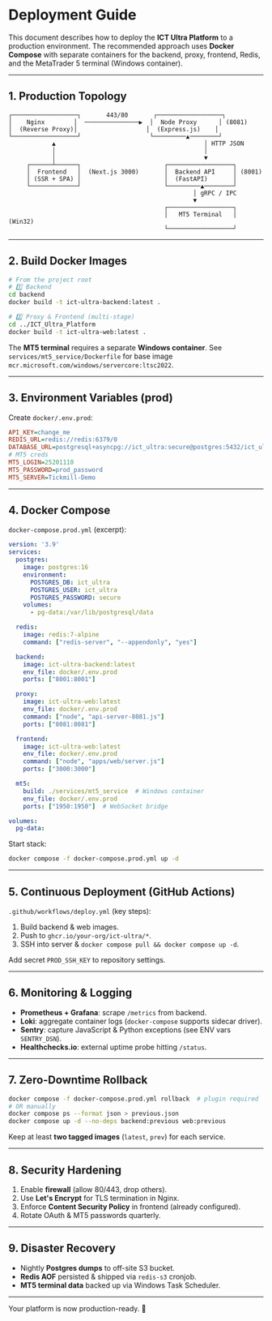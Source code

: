 # Deployment Guide

This document describes how to deploy the **ICT Ultra Platform** to a production environment. The recommended approach uses **Docker Compose** with separate containers for the backend, proxy, frontend, Redis, and the MetaTrader&nbsp;5 terminal (Windows container).

---

## 1. Production Topology

```
┌──────────────────┐       443/80       ┌──────────────────┐
│    Nginx        │  ───────────────▶  │  Node Proxy      │ (8081)
│  (Reverse Proxy)│                   │  (Express.js)    │
└──────────────────┘                   └─────────▲────────┘
            ▲                                         │ HTTP JSON
            │                                         │
            │                                         ▼
     ┌──────┴──────┐                       ┌──────────────────┐
     │  Frontend   │  (Next.js 3000)       │  Backend API     │ (8001)
     │ (SSR + SPA) │                       │  (FastAPI)       │
     └─────────────┘                       └─────────▲────────┘
                                                   │ gRPC / IPC
                                                   ▼
                                           ┌──────────────────┐
                                           │   MT5 Terminal   │ (Win32)
                                           └──────────────────┘
```

---

## 2. Build Docker Images

```bash
# From the project root
# 1️⃣ Backend
cd backend
docker build -t ict-ultra-backend:latest .

# 2️⃣ Proxy & Frontend (multi-stage)
cd ../ICT_Ultra_Platform
docker build -t ict-ultra-web:latest .
```

The **MT5 terminal** requires a separate **Windows container**. See `services/mt5_service/Dockerfile` for base image `mcr.microsoft.com/windows/servercore:ltsc2022`.

---

## 3. Environment Variables (prod)

Create `docker/.env.prod`:

```ini
API_KEY=change_me
REDIS_URL=redis://redis:6379/0
DATABASE_URL=postgresql+asyncpg://ict_ultra:secure@postgres:5432/ict_ultra
# MT5 creds
MT5_LOGIN=25201110
MT5_PASSWORD=prod_password
MT5_SERVER=Tickmill-Demo
```

---

## 4. Docker Compose

`docker-compose.prod.yml` (excerpt):
```yaml
version: '3.9'
services:
  postgres:
    image: postgres:16
    environment:
      POSTGRES_DB: ict_ultra
      POSTGRES_USER: ict_ultra
      POSTGRES_PASSWORD: secure
    volumes:
      - pg-data:/var/lib/postgresql/data

  redis:
    image: redis:7-alpine
    command: ["redis-server", "--appendonly", "yes"]

  backend:
    image: ict-ultra-backend:latest
    env_file: docker/.env.prod
    ports: ["8001:8001"]

  proxy:
    image: ict-ultra-web:latest
    env_file: docker/.env.prod
    command: ["node", "api-server-8081.js"]
    ports: ["8081:8081"]

  frontend:
    image: ict-ultra-web:latest
    env_file: docker/.env.prod
    command: ["node", "apps/web/server.js"]
    ports: ["3000:3000"]

  mt5:
    build: ./services/mt5_service  # Windows container
    env_file: docker/.env.prod
    ports: ["1950:1950"]  # WebSocket bridge

volumes:
  pg-data:
```

Start stack:
```bash
docker compose -f docker-compose.prod.yml up -d
```

---

## 5. Continuous Deployment (GitHub Actions)

`.github/workflows/deploy.yml` (key steps):
1. Build backend & web images.
2. Push to `ghcr.io/your-org/ict-ultra/*`.
3. SSH into server & `docker compose pull && docker compose up -d`.

Add secret `PROD_SSH_KEY` to repository settings.

---

## 6. Monitoring & Logging

* **Prometheus + Grafana**: scrape `/metrics` from backend.
* **Loki**: aggregate container logs (`docker-compose` supports sidecar driver).
* **Sentry**: capture JavaScript & Python exceptions (see ENV vars `SENTRY_DSN`).
* **Healthchecks.io**: external uptime probe hitting `/status`.

---

## 7. Zero-Downtime Rollback

```bash
docker compose -f docker-compose.prod.yml rollback  # plugin required
# OR manually
docker compose ps --format json > previous.json
docker compose up -d --no-deps backend:previous web:previous
```

Keep at least **two tagged images** (`latest`, `prev`) for each service.

---

## 8. Security Hardening

1. Enable **firewall** (allow 80/443, drop others).
2. Use **Let's Encrypt** for TLS termination in Nginx.
3. Enforce **Content Security Policy** in frontend (already configured).
4. Rotate OAuth & MT5 passwords quarterly.

---

## 9. Disaster Recovery

* Nightly **Postgres dumps** to off-site S3 bucket.
* **Redis AOF** persisted & shipped via `redis-s3` cronjob.
* **MT5 terminal data** backed up via Windows Task Scheduler.

---

Your platform is now production-ready. 🎉 